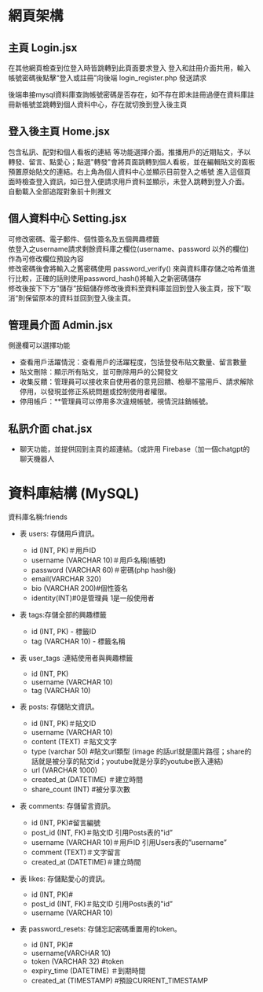 # 網頁架構
## 主頁 Login.jsx
在其他網頁檢查到位登入時皆跳轉到此頁面要求登入
登入和註冊介面共用，輸入帳號密碼後點擊“登入或註冊”向後端 login_register.php 發送請求

後端串接mysql資料庫查詢帳號密碼是否存在，如不存在即未註冊過便在資料庫註冊新帳號並跳轉到個人資料中心，存在就切換到登入後主頁

## 登入後主頁 Home.jsx

包含私訊、配對和個人看板的連結 等功能選擇介面。推播用戶的近期貼文，予以轉發、留言、點愛心；點選"轉發"會將頁面跳轉到個人看板，並在編輯貼文的面板預置原始貼文的連結。右上角為個人資料中心並顯示目前登入之帳號
進入這個頁面時檢查登入資訊，如已登入便請求用戶資料並顯示，未登入跳轉到登入介面。
自動載入全部追蹤對象前十則推文

## 個人資料中心 Setting.jsx
可修改密碼、電子郵件、個性簽名及五個興趣標籤  
依登入之username請求剩餘資料庫之欄位(username、password 以外的欄位)作為可修改欄位預設內容  
修改密碼後會將輸入之舊密碼使用 password_verify() 來與資料庫存儲之哈希值進行比較，正確的話則使用password_hash()將輸入之新密碼儲存  
修改後按下下方”儲存“按鈕儲存修改後資料至資料庫並回到登入後主頁，按下”取消“則保留原本的資料並回到登入後主頁。


## 管理員介面 Admin.jsx
側邊欄可以選擇功能
- 查看用戶活躍情況：查看用戶的活躍程度，包括登發布貼文數量、留言數量  
- 貼文刪除：顯示所有貼文，並可刪除用戶的公開發文  
- 收集反饋：管理員可以接收來自使用者的意見回饋、檢舉不當用戶、請求解除停用，以發現並修正系統問題或控制使用者權限。
- 停用帳戶：**管理員可以停用多次違規帳號，視情況註銷帳號。

## 私訊介面 chat.jsx
- 聊天功能，並提供回到主頁的超連結。（或許用 Firebase（加一個chatgpt的聊天機器人


# 資料庫結構 (MySQL)
資料庫名稱:friends

- 表 users: 存儲用戶資訊。  
  - id (INT, PK)＃用戶ID
  - username (VARCHAR 10)＃用戶名稱(帳號)
  - password (VARCHAR 60)＃密碼(php hash後)
  - email(VARCHAR 320)
  - bio (VARCHAR 200)#個性簽名
  - identity(INT)#0是管理員 1是一般使用者

- 表 tags:存儲全部的興趣標籤
  - id (INT, PK) - 標籤ID
  - tag (VARCHAR 10) - 標籤名稱

- 表 user_tags :連結使用者與興趣標籤
  - id (INT, PK) 
  - username (VARCHAR 10)
  - tag (VARCHAR 10) 


- 表 posts: 存儲貼文資訊。
  - id (INT, PK)＃貼文ID
  - username (VARCHAR 10)
  - content (TEXT) ＃貼文文字
  - type 	(varchar 50) #貼文url類型 (image 的話url就是圖片路徑；share的話就是被分享的貼文id；youtube就是分享的youtube嵌入連結)
  - url (VARCHAR 1000)  
  - created_at (DATETIME)  ＃建立時間
  - share_count	(INT) #被分享次數

- 表 comments: 存儲留言資訊。
  - id (INT, PK)#留言編號 
  - post_id (INT, FK)＃貼文ID 引用Posts表的"id” 
  - username (VARCHAR 10)＃用戶ID 引用Users表的”username” 
  - comment (TEXT)＃文字留言 
  - created_at (DATETIME)＃建立時間 

- 表 likes: 存儲點愛心的資訊。
  - id (INT, PK)#
  - post_id (INT, FK)＃貼文ID 引用Posts表的"id” 
  - username (VARCHAR 10)

- 表 password_resets: 存儲忘記密碼重置用的token。
  - id (INT, PK)#
  - username(VARCHAR 10)
  - token (VARCHAR 32) #token
  - expiry_time (DATETIME) ＃到期時間 
  - created_at (TIMESTAMP) #預設CURRENT_TIMESTAMP	


